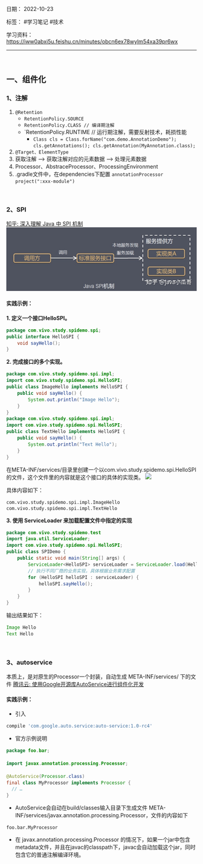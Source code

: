 日期： 2022-10-23

标签： #学习笔记 #技术

学习资料： https://iww0abxi5u.feishu.cn/minutes/obcn6ex78wylm54xa39pr6wx


---
<br>

## 一、组件化
### 1、注解
1. `@Retention`
	- `RetentionPolicy.SOURCE`
	- `RetentionPolicy.CLASS // 编译期注解`
	- `RetentionPolicy.RUNTIME // 运行期注解，需要反射技术，耗损性能
		- `Class cls = Class.forName("com.demo.AnnotationDemo"); cls.getAnnotations(); cls.getAnnotation(MyAnnotation.class);`
2. `@Target、ElementType`
3. 获取注解 --> 获取注解对应的元素数据 --> 处理元素数据
4. Processor、AbstraceProcessor、ProcessingEnvironment
5.  .gradle文件中，在dependencies下配置  `annotationProcessor project(":xxx-module")`
<br>


### 2、SPI
[知乎: 深入理解 Java 中 SPI 机制](https://zhuanlan.zhihu.com/p/84337883)
![650](../99附件/20221029_SPI.jpg)

#### 实践示例：
**1. 定义一个接口HelloSPI。**
```java
package com.vivo.study.spidemo.spi;
public interface HelloSPI {
    void sayHello();
}
```

**2. 完成接口的多个实现。**
```java
package com.vivo.study.spidemo.spi.impl;
import com.vivo.study.spidemo.spi.HelloSPI;
public class ImageHello implements HelloSPI {
    public void sayHello() {
        System.out.println("Image Hello");
    }
}
package com.vivo.study.spidemo.spi.impl;
import com.vivo.study.spidemo.spi.HelloSPI;
public class TextHello implements HelloSPI {
    public void sayHello() {
        System.out.println("Text Hello");
    }
}
```

在META-INF/services/目录里创建一个以com.vivo.study.spidemo.spi.HelloSPI的文件，这个文件里的内容就是这个接口的具体的实现类。
![](https://pic4.zhimg.com/80/v2-d6dea7b337e0c032b55731fa97183473_1440w.webp)

具体内容如下：
```text
com.vivo.study.spidemo.spi.impl.ImageHello
com.vivo.study.spidemo.spi.impl.TextHello
```

**3. 使用 ServiceLoader 来加载配置文件中指定的实现**
```java
package com.vivo.study.spidemo.test
import java.util.ServiceLoader;
import com.vivo.study.spidemo.spi.HelloSPI;
public class SPIDemo {
    public static void main(String[] args) {
        ServiceLoader<HelloSPI> serviceLoader = ServiceLoader.load(HelloSPI.class);
        // 执行不同厂商的业务实现，具体根据业务需求配置
        for (HelloSPI helloSPI : serviceLoader) {
            helloSPI.sayHello();
        }
    }
}
```

输出结果如下：
```java
Image Hello
Text Hello
```

<br>


### 3、autoservice
本质上，是对原生的Processor一个封装，自动生成 META-INF/services/ 下的文件
[腾讯云: 使用Google开源库AutoService进行组件化开发](https://cloud.tencent.com/developer/article/1415083)

#### 实践示例：
- 引入
```groovy
compile 'com.google.auto.service:auto-service:1.0-rc4'
```

- 官方示例说明
```java
package foo.bar;

import javax.annotation.processing.Processor;

@AutoService(Processor.class)
final class MyProcessor implements Processor {
  // …
}
```

- AutoService会自动在build/classes输入目录下生成文件 META-INF/services/javax.annotation.processing.Processor，文件的内容如下
```text
foo.bar.MyProcessor
```

- 在 javax.annotation.processing.Processor 的情况下，如果一个jar中包含metadata文件，并且在javac的classpath下，javac会自动加载这个jar，同时包含它的普通注解编译环境。